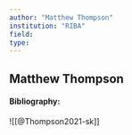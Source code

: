 ```yaml
---
author: "Matthew Thompson"
institution: "RIBA"
field:
type:
---
```


## Matthew Thompson
#### Bibliography:

![[@Thompson2021-sk]]